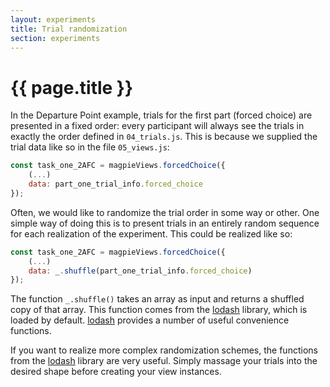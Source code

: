 ```yaml
---
layout: experiments
title: Trial randomization
section: experiments
---
```


# {{ page.title }}

In the Departure Point example, trials for the first part (forced choice) are presented in a fixed order: every participant will always see the trials in exactly the order defined in `04_trials.js`. This is because we supplied the trial data like so in the file `05_views.js`:

```javascript
const task_one_2AFC = magpieViews.forcedChoice({
    (...)
    data: part_one_trial_info.forced_choice
});
```

Often, we would like to randomize the trial order in some way or other. One simple way of doing this is to present trials in an entirely random sequence for each realization of the experiment. This could be realized like so:

```javascript
const task_one_2AFC = magpieViews.forcedChoice({
    (...)
    data: _.shuffle(part_one_trial_info.forced_choice)
});
```

The function `_.shuffle()` takes an array as input and returns a shuffled copy of that array. This function comes from the [lodash](https://lodash.com/) library, which is loaded by default. [lodash](https://lodash.com/) provides a number of useful convenience functions.

If you want to realize more complex randomization schemes, the functions from the [lodash](https://lodash.com/) library are very useful. Simply massage your trials into the desired shape before creating your view instances.
